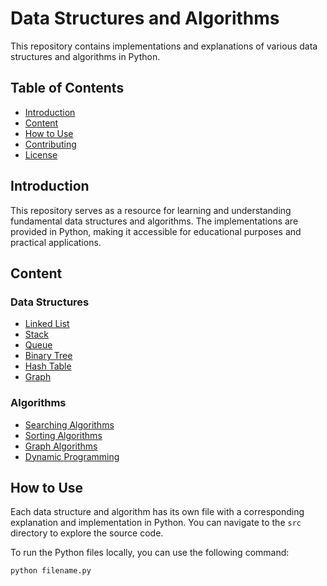 # Data Structures and Algorithms

This repository contains implementations and explanations of various data structures and algorithms in Python.

## Table of Contents

- [Introduction](#introduction)
- [Content](#content)
- [How to Use](#how-to-use)
- [Contributing](#contributing)
- [License](#license)

## Introduction

This repository serves as a resource for learning and understanding fundamental data structures and algorithms. The implementations are provided in Python, making it accessible for educational purposes and practical applications.

## Content

### Data Structures

- [Linked List](#)
- [Stack](#)
- [Queue](#)
- [Binary Tree](#)
- [Hash Table](#)
- [Graph](#)

### Algorithms

- [Searching Algorithms](/src/Algorithms/SearchAlgorithms.py)
- [Sorting Algorithms]()
- [Graph Algorithms](/src/Algorithms/GraphAlgorithms)
- [Dynamic Programming](#)

## How to Use

Each data structure and algorithm has its own file with a corresponding explanation and implementation in Python. You can navigate to the `src` directory to explore the source code.

To run the Python files locally, you can use the following command:

```bash
python filename.py
